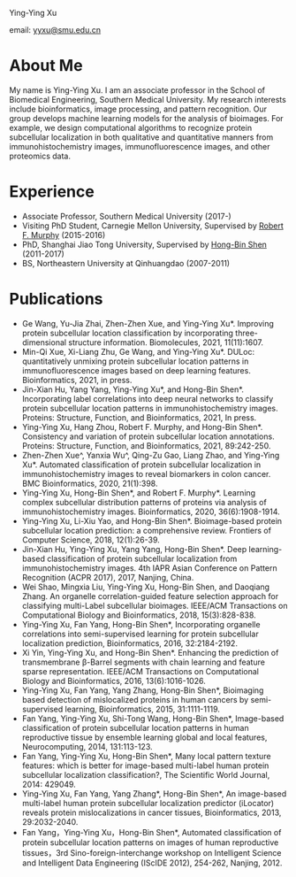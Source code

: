 
Ying-Ying Xu

email: yyxu@smu.edu.cn

# About Me

My name is Ying-Ying Xu. I am an associate professor in the School of Biomedical Engineering, Southern Medical University. My research interests include bioinformatics, image processing, and pattern recognition. Our group develops machine learning models for the analysis of bioimages. For example, we design computational algorithms to recognize protein subcellular localization in both qualitative and quantitative manners from immunohistochemistry images, immunofluorescence images, and other proteomics data. 

# Experience

- Associate Professor, Southern Medical University (2017-)
- Visiting PhD Student, Carnegie Mellon University, Supervised by <a href="https://murphylab.web.cmu.edu/">Robert F. Murphy</a> (2015-2016)
- PhD, Shanghai Jiao Tong University, Supervised by <a href="http://www.csbio.sjtu.edu.cn">Hong-Bin Shen</a> (2011-2017)
- BS, Northeastern University at Qinhuangdao (2007-2011)

# Publications

- Ge Wang, Yu-Jia Zhai, Zhen-Zhen Xue, and Ying-Ying Xu*. Improving protein subcellular location classification by incorporating three-dimensional structure information. Biomolecules, 2021, 11(11):1607.
- Min-Qi Xue, Xi-Liang Zhu, Ge Wang, and Ying-Ying Xu*. DULoc: quantitatively unmixing protein subcellular location patterns in immunofluorescence images based on deep learning features. Bioinformatics, 2021, in press.
- Jin-Xian Hu, Yang Yang, Ying-Ying Xu*, and Hong-Bin Shen*. Incorporating label correlations into deep neural networks to classify protein subcellular location patterns in immunohistochemistry images. Proteins: Structure, Function, and Bioinformatics, 2021, In press. 
- Ying-Ying Xu, Hang Zhou, Robert F. Murphy, and Hong-Bin Shen*. Consistency and variation of protein subcellular location annotations. Proteins: Structure, Function, and Bioinformatics, 2021, 89:242-250.
- Zhen-Zhen Xue^, Yanxia Wu^, Qing-Zu Gao, Liang Zhao, and Ying-Ying Xu*. Automated classification of protein subcellular localization in immunohistochemistry images to reveal biomarkers in colon cancer. BMC Bioinformatics, 2020, 21(1):398.
- Ying-Ying Xu, Hong-Bin Shen*, and Robert F. Murphy*. Learning complex subcellular distribution patterns of proteins via analysis of immunohistochemistry images. Bioinformatics, 2020, 36(6):1908-1914.
- Ying-Ying Xu, Li-Xiu Yao, and Hong-Bin Shen*. Bioimage-based protein subcellular location prediction: a comprehensive review. Frontiers of Computer Science, 2018, 12(1):26-39.
- Jin-Xian Hu, Ying-Ying Xu, Yang Yang, Hong-Bin Shen*. Deep learning-based classification of protein subcellular localization from immunohistochemistry images. 4th IAPR Asian Conference on Pattern Recognition (ACPR 2017), 2017, Nanjing, China.
- Wei Shao, Mingxia Liu, Ying-Ying Xu, Hong-Bin Shen, and Daoqiang Zhang. An organelle correlation-guided feature selection approach for classifying multi-Label subcellular bioimages. IEEE/ACM Transactions on Computational Biology and Bioinformatics, 2018, 15(3):828-838.
- Ying-Ying Xu, Fan Yang, Hong-Bin Shen*, Incorporating organelle correlations into semi-supervised learning for protein subcellular localization prediction, Bioinformatics, 2016, 32:2184-2192.
- Xi Yin, Ying-Ying Xu, and Hong-Bin Shen*. Enhancing the prediction of transmembrane β-Barrel segments with chain learning and feature sparse representation. IEEE/ACM Transactions on Computational Biology and Bioinformatics, 2016, 13(6):1016-1026.
- Ying-Ying Xu, Fan Yang, Yang Zhang, Hong-Bin Shen*, Bioimaging based detection of mislocalized proteins in human cancers by semi-supervised learning, Bioinformatics, 2015, 31:1111-1119.
- Fan Yang, Ying-Ying Xu, Shi-Tong Wang, Hong-Bin Shen*, Image-based classification of protein subcellular location patterns in human reproductive tissue by ensemble learning global and local features, Neurocomputing, 2014, 131:113-123.
- Fan Yang, Ying-Ying Xu, Hong-Bin Shen*, Many local pattern texture features: which is better for image-based multi-label human protein subcellular localization classification?, The Scientific World Journal, 2014: 429049.
- Ying-Ying Xu, Fan Yang, Yang Zhang*, Hong-Bin Shen*, An image-based multi-label human protein subcellular localization predictor (iLocator) reveals protein mislocalizations in cancer tissues, Bioinformatics, 2013, 29:2032-2040.
- Fan Yang，Ying-Ying Xu，Hong-Bin Shen*, Automated classification of protein subcellular location patterns on images of human reproductive tissues，3rd Sino-foreign-interchange workshop on Intelligent Science and Intelligent Data Engineering (IScIDE 2012), 254-262, Nanjing, 2012.


